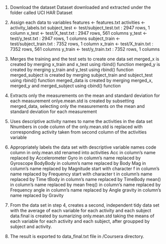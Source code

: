 1. Download the dataset
        Dataset downloaded and extracted under the folder called UCI HAR Dataset

2. Assign each data to variables
        features <- features.txt 
        activities <- activity_labels.txt 
        subject_test <- test/subject_test.txt : 2947 rows, 1 column
        x_test <- test/X_test.txt : 2947 rows, 561 columns
        y_test <- test/y_test.txt : 2947 rows, 1 columns
        subject_train <- test/subject_train.txt : 7352 rows, 1 column
        x_train <- test/X_train.txt : 7352 rows, 561 columns
        y_train <- test/y_train.txt : 7352 rows, 1 columns
        
3. Merges the training and the test sets to create one data set
        merged_x is created by merging x_train and x_test using rbind() function
        merged_y is created by merging y_train and y_test using rbind() function
        merged_subject is created by merging subject_train and subject_test using rbind() function
        merged_data is created by merging merged_x, merged_y and merged_subject using cbind() function

4. Extracts only the measurements on the mean and standard deviation for each measurement
        onlye.mean.std is created by subsetting merged_data, selecting only the measurements on the mean and standard deviation for each measurement

5. Uses descriptive activity names to name the activities in the data set
        Nnumbers in code column of the only.mean.std is replaced with corresponding activity taken from second column of the activities variable

6. Appropriately labels the data set with descriptive variable names
        code column in only.mean.std renamed into activities
        Acc in column’s name replaced by Accelerometer
        Gyro in column’s name replaced by Gyroscope
        BodyBody in column’s name replaced by Body
        Mag in column’s name replaced by Magnitude
        start with character f in column’s name replaced by Frequency
        start with character t in column’s name replaced by Time
        tBody in column’s name replaced by TimeBody
        mean() in column’s name replaced by mean
        freq() in column’s name replaced by Frequency
        angle in column’s name replaced by Angle
	gravity in column’s name replaced by Gravity

7. From the data set in step 4, creates a second, independent tidy data set with the average of each variable for each activity and each subject
        data.final is created by sumarizing only.mean.std taking the means of each variable for each activity and each subject, after groupped by subject and activity.

8. The result is exported to data_final.txt file in /Coursera directory.
